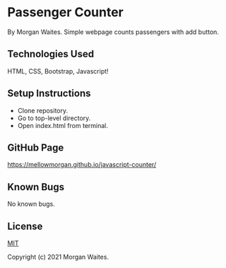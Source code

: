 # Passenger Counter
By Morgan Waites.
Simple webpage counts passengers with add button.

## Technologies Used
HTML, CSS, Bootstrap, Javascript!

## Setup Instructions
* Clone repository.
* Go to top-level directory.
* Open index.html from terminal.

## GitHub Page
https://mellowmorgan.github.io/javascript-counter/

## Known Bugs
No known bugs.

## License
[MIT](https://opensource.org/licenses/MIT)

Copyright (c) 2021 Morgan Waites.

